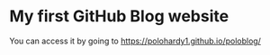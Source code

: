 # My first GitHub Blog website

You can access it by going to https://polohardy1.github.io/poloblog/
